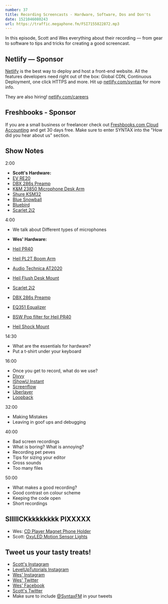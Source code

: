 ```yaml
---
number: 37
title: Recording Screencasts - Hardware, Software, Dos and Don'ts
date: 1521046080243
url: https://traffic.megaphone.fm/FSI7155822872.mp3
---
```


In this episode, Scott and Wes everything about their recording — from gear to software to tips and tricks for creating a good screencast.

## Netlify — Sponsor

[Netlify](https://netlify.com/syntax) is the best way to deploy and host a front-end website. All the features developers need right out of the box: Global CDN, Continuous Deployment, one click HTTPS and more. Hit up [netlify.com/syntax](https://netlify.com/syntax) for more info.

They are also hiring! [netlify.com/careers](https://netlify.com/careers)


## Freshbooks - Sponsor

If you are a small business or freelancer check out [Freshbooks.com Cloud Accounting](https://freshbooks.com/syntax) and get 30 days free. Make sure to enter SYNTAX into the "How did you hear about us" section.


## Show Notes

2:00

* **Scott's Hardware:**
* [EV RE20](http://amzn.to/2FGHSF0)
* [DBX 286s Preamp](http://amzn.to/2pbz4kh)
* [K&M 23850 Microphone Desk Arm](http://amzn.to/2GqpykA)
* [Shure KSM32](http://amzn.to/2Hy0xTY)
* [Blue Snowball](http://amzn.to/2paEbB5)
* [Bluebird](http://amzn.to/2pbo9XW)
* [Scarlet 2i2](http://amzn.to/2pi2o8b)

4:00

* We talk about Different types of microphones

* **Wes' Hardware:**
* [Heil PR40](http://www.amazon.com/gp/product/B000SOYOTQ/ref=as_li_qf_sp_asin_il_tl?ie=UTF8&camp=1789&creative=9325&creativeASIN=B000SOYOTQ&linkCode=as2&tag=webo080-20&linkId=YH6ZR6GSGBI2JOJF)
* [Heil PL2T Boom Arm](http://www.amazon.com/gp/product/B000SZVZ74/ref=as_li_qf_sp_asin_il_tl?ie=UTF8&camp=1789&creative=9325&creativeASIN=B000SZVZ74&linkCode=as2&tag=webo080-20&linkId=HJ6K3KRLOL5XJJSC)
* [Audio Technica AT2020](http://www.amazon.com/gp/product/B0006H92QK/ref=as_li_qf_sp_asin_il_tl?ie=UTF8&camp=1789&creative=9325&creativeASIN=B0006H92QK&linkCode=as2&tag=webo080-20&linkId=PHY64E6Y43GHI55T)
* [Heil Flush Desk Mount](http://amzn.to/2pb4xD3)
* [Scarlet 2i2](http://amzn.to/2pi2o8b)
* [DBX 286s Preamp](http://amzn.to/2pbz4kh)
* [EQ351 Equalizer](http://amzn.to/2paGSmb)
* [BSW Pop filter for Heil PR40](https://www.bswusa.com/Pop-Filters-BSW-RE27POP-P1419.aspx)
* [Heil Shock Mount](http://amzn.to/2HygCsJ)


14:30

* What are the essentials for hardware?
* Put a t-shirt under your keyboard

16:00

* Once you get to record, what do we use?
* [Divvy](http://mizage.com/divvy/)
* [IShowU Instant](https://shinywhitebox.com/ishowu-instant)
* [Screenflow](https://www.telestream.net/screenflow/overview.htm)
* [Uberlayer](https://itunes.apple.com/ca/app/uberlayer/id510139938?mt=12)
* [Loopback](https://rogueamoeba.com/loopback/)


32:00

* Making Mistakes
* Leaving in goof ups and debugging

40:00

* Bad screen recordings
* What is boring? What is annoying?
* Recording pet peves
* Tips for sizing your editor
* Gross sounds
* Too many files

50:00

* What makes a good recording?
* Good contrast on colour scheme
* Keeping the code open
* Short recordings

## SIIIIICKkkkkkkkk PIXXXXX

* Wes: [CD Player Magnet Phone Holder](http://amzn.to/2FIRdMs)
* Scott: [OxyLED Motion Sensor Lights](http://amzn.to/2FTzENi)

## Tweet us your tasty treats!

* [Scott's Instagram](https://www.instagram.com/stolinski/)
* [LevelUpTutorials Instagram](https://www.instagram.com/LevelUpTutorials/)
* [Wes' Instagram](https://www.instagram.com/wesbos/)
* [Wes' Twitter](https://twitter.com/wesbos)
* [Wes' Facebook](https://www.facebook.com/wesbos.developer)
* [Scott's Twitter](https://twitter.com/stolinski)
* Make sure to include [@SyntaxFM](https://twitter.com/SyntaxFM) in your tweets
